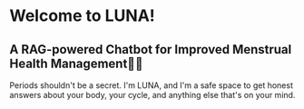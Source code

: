 # Welcome to LUNA!

##  A RAG-powered Chatbot for Improved Menstrual Health Management🚀🤖

Periods shouldn't be a secret. I'm LUNA, and I'm a safe space to get honest answers about your body, your cycle, and anything else that's on your mind.

